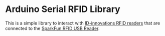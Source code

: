 # Arduino Serial RFID Library

This is a simple library to interact with [ID-innovations RFID readers](https://www.sparkfun.com/products/11827) that are connected to the [SparkFun RFID USB Reader](https://www.sparkfun.com/products/9963).